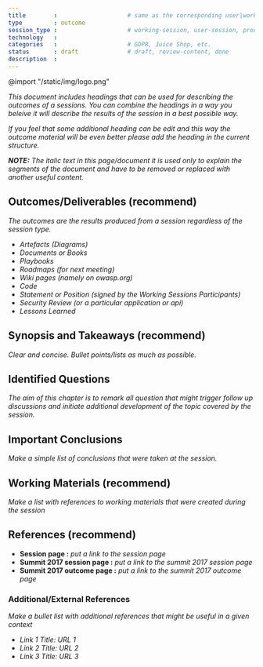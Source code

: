 ```yaml
---
title        :                    # same as the corresponding user|working|product-session
type         : outcome
session_type :                    # working-session, user-session, product-sesssion            
technology   :
categories   :                    # GDPR, Juice Shop, etc.
status       : draft              # draft, review-content, done
description  :
---
```


@import "/static/img/logo.png"

*This document includes headings that can be used for describing the outcomes of a sessions. You can combine the headings in a way you beleive it will describe the results of the session in a best possible way.*

*If you feel that some additional heading can be edit and this way the outcome material will be even better please add the heading in the current structure.*

***NOTE:*** *The italic text in this page/document it is used only to explain the segments of the document and have to be removed or replaced with another useful content.*

## Outcomes/Deliverables (recommend)
*The outcomes are the results produced from a session regardless of the session type.*

- *Artefacts (Diagrams)*
- *Documents or Books*
- *Playbooks*
- *Roadmaps (for next meeting)*
- *Wiki pages (namely on owasp.org)*
- *Code*
- *Statement or Position (signed by the Working Sessions Participants)*
- *Security Review (or a particular application or api)*
- *Lessons Learned*

## Synopsis and Takeaways (recommend)
*Clear and concise. Bullet points/lists as much as possible.*

## Identified Questions
*The aim of this chapter is to remark all question that might trigger follow up discussions and initiate additional development of the topic covered by the session.*

## Important Conclusions
*Make a simple list of conclusions that were taken at the session.*

## Working Materials (recommend)
*Make a list with references to working materials that were created during the session*

## References (recommend)
- **Session page :** *put a link to the session page*
- **Summit 2017 session page :** *put a link to the summit 2017 session page*
- **Summit 2017 outcome page :** *put a link to the summit 2017 outcome page*

### Additional/External References
*Make a bullet list with additional references that might be useful in a given context*

* *Link 1 Title: URL 1*
* *Link 2 Title: URL 2*
* *Link 3 Title: URL 3*
